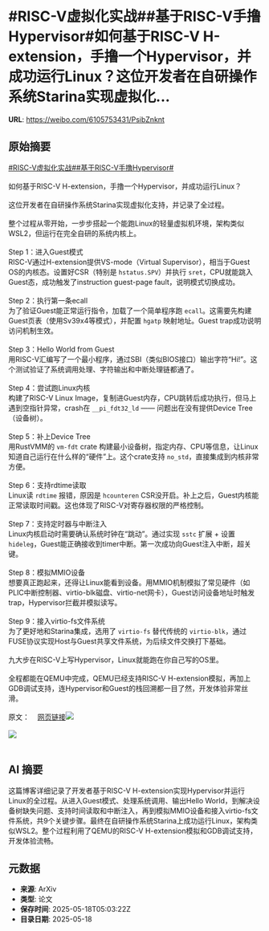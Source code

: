 # #RISC-V虚拟化实战##基于RISC-V手撸Hypervisor#如何基于RISC-V H-extension，手撸一个Hypervisor，并成功运行Linux？这位开发者在自研操作系统Starina实现虚拟化...

**URL**: https://weibo.com/6105753431/PsibZnknt

## 原始摘要

<a href="https://m.weibo.cn/search?containerid=231522type%3D1%26t%3D10%26q%3D%23RISC-V%E8%99%9A%E6%8B%9F%E5%8C%96%E5%AE%9E%E6%88%98%23&amp;extparam=%23RISC-V%E8%99%9A%E6%8B%9F%E5%8C%96%E5%AE%9E%E6%88%98%23" data-hide=""><span class="surl-text">#RISC-V虚拟化实战#</span></a><a href="https://m.weibo.cn/search?containerid=231522type%3D1%26t%3D10%26q%3D%23%E5%9F%BA%E4%BA%8ERISC-V%E6%89%8B%E6%92%B8Hypervisor%23&amp;extparam=%23%E5%9F%BA%E4%BA%8ERISC-V%E6%89%8B%E6%92%B8Hypervisor%23" data-hide=""><span class="surl-text">#基于RISC-V手撸Hypervisor#</span></a><br><br>如何基于RISC-V H-extension，手撸一个Hypervisor，并成功运行Linux？<br><br>这位开发者在自研操作系统Starina实现虚拟化支持，并记录了全过程。<br><br>整个过程从零开始，一步步搭起一个能跑Linux的轻量虚拟机环境，架构类似WSL2，但运行在完全自研的系统内核上。<br><br>Step 1：进入Guest模式  <br>RISC-V通过H-extension提供VS-mode（Virtual Supervisor），相当于Guest OS的内核态。设置好CSR（特别是 `hstatus.SPV`）并执行 `sret`，CPU就能跳入Guest态，成功触发了instruction guest-page fault，说明模式切换成功。<br><br>Step 2：执行第一条ecall  <br>为了验证Guest能正常运行指令，加载了一个简单程序跑 `ecall`。这需要先构建Guest页表（使用Sv39x4等模式），并配置 `hgatp` 映射地址。Guest trap成功说明访问机制生效。<br><br>Step 3：Hello World from Guest  <br>用RISC-V汇编写了一个最小程序，通过SBI（类似BIOS接口）输出字符“Hi!”。这个测试验证了系统调用处理、字符输出和中断处理链都通了。<br><br>Step 4：尝试跑Linux内核  <br>构建了RISC-V Linux Image，复制进Guest内存，CPU跳转后成功执行，但马上遇到空指针异常，crash在 `__pi_fdt32_ld` —— 问题出在没有提供Device Tree（设备树）。<br><br>Step 5：补上Device Tree  <br>用RustVMM的 `vm-fdt` crate 构建最小设备树，指定内存、CPU等信息，让Linux知道自己运行在什么样的“硬件”上。这个crate支持 `no_std`，直接集成到内核非常方便。<br><br>Step 6：支持rdtime读取  <br>Linux读 `rdtime` 报错，原因是 `hcounteren` CSR没开启。补上之后，Guest内核能正常读取时间戳。这也体现了RISC-V对寄存器权限的严格控制。<br><br>Step 7：支持定时器与中断注入  <br>Linux内核启动时需要确认系统时钟在“跳动”。通过实现 `sstc` 扩展 + 设置 `hideleg`，Guest能正确接收到timer中断。第一次成功向Guest注入中断，超关键。<br><br>Step 8：模拟MMIO设备  <br>想要真正跑起来，还得让Linux能看到设备。用MMIO机制模拟了常见硬件（如PLIC中断控制器、virtio-blk磁盘、virtio-net网卡），Guest访问设备地址时触发trap，Hypervisor拦截并模拟读写。<br><br>Step 9：接入virtio-fs文件系统  <br>为了更好地和Starina集成，选用了 `virtio-fs` 替代传统的 `virtio-blk`，通过FUSE协议实现Host与Guest共享文件系统，为后续文件交换打下基础。<br><br>九大步在RISC-V上写Hypervisor，Linux就能跑在你自己写的OS里。<br><br>全程都能在QEMU中完成，QEMU已经支持RISC-V H-extension模拟，再加上GDB调试支持，连Hypervisor和Guest的栈回溯都一目了然，开发体验非常丝滑。<br><br>原文：<a href="https://weibo.cn/sinaurl?u=https%3A%2F%2Fseiya.me%2Fblog%2Friscv-hypervisor" data-hide=""><span class="url-icon"><img style="width: 1rem;height: 1rem" src="https://h5.sinaimg.cn/upload/2015/09/25/3/timeline_card_small_web_default.png" referrerpolicy="no-referrer"></span><span class="surl-text">网页链接</span></a><img style="" src="https://tvax2.sinaimg.cn/large/006Fd7o3ly1i1iwaswm9hj30nc0oa12s.jpg" referrerpolicy="no-referrer"><br><br><img style="" src="https://tvax4.sinaimg.cn/large/006Fd7o3ly1i1iwazbo3jj30mj0nkn5y.jpg" referrerpolicy="no-referrer"><br><br>

## AI 摘要

这篇博客详细记录了开发者基于RISC-V H-extension实现Hypervisor并运行Linux的全过程。从进入Guest模式、处理系统调用、输出Hello World，到解决设备树缺失问题、支持时间读取和中断注入，再到模拟MMIO设备和接入virtio-fs文件系统，共9个关键步骤。最终在自研操作系统Starina上成功运行Linux，架构类似WSL2。整个过程利用了QEMU的RISC-V H-extension模拟和GDB调试支持，开发体验流畅。

## 元数据

- **来源**: ArXiv
- **类型**: 论文
- **保存时间**: 2025-05-18T05:03:22Z
- **目录日期**: 2025-05-18
